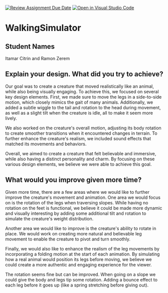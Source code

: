 [![Review Assignment Due Date](https://classroom.github.com/assets/deadline-readme-button-24ddc0f5d75046c5622901739e7c5dd533143b0c8e959d652212380cedb1ea36.svg)](https://classroom.github.com/a/KnJMFhvP)
[![Open in Visual Studio Code](https://classroom.github.com/assets/open-in-vscode-718a45dd9cf7e7f842a935f5ebbe5719a5e09af4491e668f4dbf3b35d5cca122.svg)](https://classroom.github.com/online_ide?assignment_repo_id=10934856&assignment_repo_type=AssignmentRepo)
# WalkingSimulator
## Student Names
Itamar Citrin and Ramon Zerem

## Explain your design. What did you try to achieve?

Our goal was to create a creature that moved realistically like an animal, 
while also being visually engaging. To achieve this, we focused on several key design elements. 
First, we made sure to move the legs in a side-to-side motion, which closely mimics the gait of many animals. 
Additionally, we added a subtle wiggle to the tail and rotation to the head during movement, 
as well as a slight tilt when the creature is idle, all to make it seem more lively.

We also worked on the creature's overall motion, 
adjusting its body rotation to create smoother transitions when it encountered changes in terrain. 
To further enhance the creature's realism, we included sound effects that matched its movements and behaviors.

Overall, we aimed to create a creature that felt believable and immersive, 
while also having a distinct personality and charm. By focusing on these various design elements, 
we believe we were able to achieve this goal.


## What would you improve given more time?

Given more time, there are a few areas where we would like to further improve the creature's movement 
and animation. One area we would focus on is the rotation of the legs when traversing slopes. 
While having no rotation on the feet is functional, we believe it could be made more dynamic and visually 
interesting by adding some additional tilt and rotation to simulate the creature's weight distribution.

Another area we would like to improve is the creature's ability to rotate in place. 
We would work on creating more natural and believable leg movement to enable the creature to pivot 
and turn smoothly.

Finally, we would also like to enhance the realism of the leg movements by incorporating a 
folding motion at the start of each animation. By simulating how a real animal would position 
its legs before moving, we believe we could create a more authentic and engaging experience for the viewer.







The rotation seems fine but can be improved. 
When going on a slope we could give the body and legs tip some rotation.
Adding a bounce effect to each leg before it goes up (like a spring stretching before giving out).
